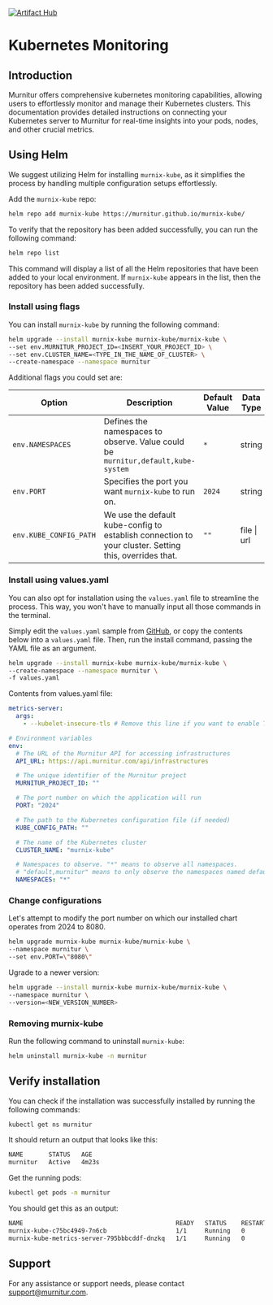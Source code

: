 [![Artifact Hub](https://img.shields.io/endpoint?url=https://artifacthub.io/badge/repository/murnix-kube)](https://artifacthub.io/packages/search?repo=murnix-kube)

# Kubernetes Monitoring

## Introduction

Murnitur offers comprehensive kubernetes monitoring capabilities, allowing users to effortlessly monitor and manage their Kubernetes clusters. This documentation provides detailed instructions on connecting your Kubernetes server to Murnitur for real-time insights into your pods, nodes, and other crucial metrics.

## Using Helm

We suggest utilizing Helm for installing `murnix-kube`, as it simplifies the process by handling multiple configuration setups effortlessly.

Add the `murnix-kube` repo:

```bash
helm repo add murnix-kube https://murnitur.github.io/murnix-kube/
```

To verify that the repository has been added successfully, you can run the following command:

```bash
helm repo list
```

This command will display a list of all the Helm repositories that have been added to your local environment. If `murnix-kube` appears in the list, then the repository has been added successfully.

### Install using flags

You can install `murnix-kube` by running the following command:

```bash
helm upgrade --install murnix-kube murnix-kube/murnix-kube \
--set env.MURNITUR_PROJECT_ID=<INSERT_YOUR_PROJECT_ID> \
--set env.CLUSTER_NAME=<TYPE_IN_THE_NAME_OF_CLUSTER> \
--create-namespace --namespace murnitur
```

Additional flags you could set are:

| Option                 | Description                                                                                           | Default Value | Data Type   |
| ---------------------- | ----------------------------------------------------------------------------------------------------- | ------------- | ----------- |
| `env.NAMESPACES`       | Defines the namespaces to observe. Value could be `murnitur,default,kube-system`                      | `*`           | string      |
| `env.PORT`             | Specifies the port you want `murnix-kube` to run on.                                                  | `2024`        | string      |
| `env.KUBE_CONFIG_PATH` | We use the default kube-config to establish connection to your cluster. Setting this, overrides that. | `""`          | file \| url |

### Install using values.yaml

You can also opt for installation using the `values.yaml` file to streamline the process. This way, you won't have to manually input all those commands in the terminal.

Simply edit the `values.yaml` sample from [GitHub](https://murnitur.github.io/murnix-kube/values.yaml), or copy the contents below into a `values.yaml` file. Then, run the install command, passing the YAML file as an argument.

```bash
helm upgrade --install murnix-kube murnix-kube/murnix-kube \
--create-namespace --namespace murnitur \
-f values.yaml
```

Contents from values.yaml file:

```yaml
metrics-server:
  args:
    - --kubelet-insecure-tls # Remove this line if you want to enable TLS certificate validation

# Environment variables
env:
  # The URL of the Murnitur API for accessing infrastructures
  API_URL: https://api.murnitur.com/api/infrastructures

  # The unique identifier of the Murnitur project
  MURNITUR_PROJECT_ID: ""

  # The port number on which the application will run
  PORT: "2024"

  # The path to the Kubernetes configuration file (if needed)
  KUBE_CONFIG_PATH: ""

  # The name of the Kubernetes cluster
  CLUSTER_NAME: "murnix-kube"

  # Namespaces to observe. "*" means to observe all namespaces.
  # "default,murnitur" means to only observe the namespaces named default and murnitur.
  NAMESPACES: "*"
```

### Change configurations

Let's attempt to modify the port number on which our installed chart operates from 2024 to 8080.

```bash
helm upgrade murnix-kube murnix-kube/murnix-kube \
--namespace murnitur \
--set env.PORT=\"8080\"
```

Ugrade to a newer version:

```bash
helm upgrade --install murnix-kube murnix-kube/murnix-kube \
--namespace murnitur \
--version=<NEW_VERSION_NUMBER>
```

### Removing murnix-kube

Run the following command to uninstall `murnix-kube`:

```bash
helm uninstall murnix-kube -n murnitur
```

## Verify installation

You can check if the installation was successfully installed by running the following commands:

```bash
kubectl get ns murnitur
```

It should return an output that looks like this:

```bash
NAME       STATUS   AGE
murnitur   Active   4m23s
```

Get the running pods:

```bash
kubectl get pods -n murnitur
```

You should get this as an output:

```bash
NAME                                          READY   STATUS    RESTARTS   AGE
murnix-kube-c75bc4949-7n6cb                   1/1     Running   0          6m1s
murnix-kube-metrics-server-795bbbcddf-dnzkq   1/1     Running   0          6m1s
```

## Support

For any assistance or support needs, please contact [support@murnitur.com](mailto:support@murnitur.com).
